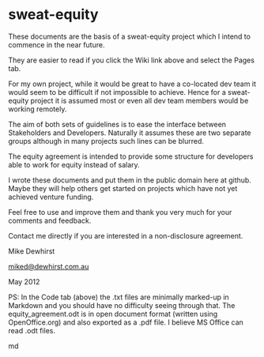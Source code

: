sweat-equity
============

These documents are the basis of a sweat-equity project which I intend to commence in the near future. 

They are easier to read if you click the Wiki link above and select the Pages tab.

For my own project, while it would be great to have a co-located dev team it would seem to be difficult if not impossible to achieve. Hence for a sweat-equity project it is assumed most or even all dev team members would be working remotely.

The aim of both sets of guidelines is to ease the interface between Stakeholders and Developers. Naturally it assumes these are two separate groups although in many projects such lines can be blurred.

The equity agreement is intended to provide some structure for developers able to work for equity instead of salary. 

I wrote these documents and put them in the public domain here at github. Maybe they will help others get started on projects which have not yet achieved venture funding. 

Feel free to use and improve them and thank you very much for your comments and feedback.

Contact me directly if you are interested in a non-disclosure agreement.

Mike Dewhirst 

miked@dewhirst.com.au 

May 2012

PS: In the Code tab (above) the .txt files are minimally marked-up in Markdown and you should have no difficulty seeing through that. The equity_agreement.odt is in open document format (written using OpenOffice.org) and also exported as a .pdf file. I believe MS Office can read .odt files.

md
